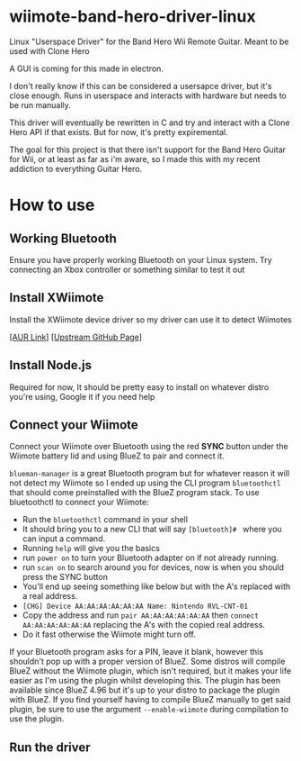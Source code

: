# wiimote-band-hero-driver-linux

Linux "Userspace Driver" for the Band Hero Wii Remote Guitar. Meant to be used with Clone Hero

A GUI is coming for this made in electron.

I don't really know if this can be considered a usersapce driver, but it's close enough. Runs in userspace and interacts with hardware but needs to be run manually.

This driver will eventually be rewritten in C and try and interact with a Clone Hero API if that exists. But for now, it's pretty expiremental.

The goal for this project is that there isn't support for the Band Hero Guitar for Wii, or at least as far as i'm aware, so I made this with my recent addiction to everything Guitar Hero.

# How to use

## Working Bluetooth

Ensure you have properly working Bluetooth on your Linux system. Try connecting an Xbox controller or something similar to test it out

## Install XWiimote

Install the XWiimote device driver so my driver can use it to detect Wiimotes

[[AUR Link]](https://aur.archlinux.org/packages/xwiimote-git/) [[Upstream GitHub Page]](https://dvdhrm.github.io/xwiimote/)

## Install Node.js

Required for now, It should be pretty easy to install on whatever distro you're using, Google it if you need help

## Connect your Wiimote

Connect your Wiimote over Bluetooth using the red **SYNC** button under the Wiimote battery lid and using BlueZ to pair and connect it.

`blueman-manager` is a great Bluetooth program but for whatever reason it will not detect my Wiimote so I ended up using the CLI program `bluetoothctl` that should come preinstalled with the BlueZ program stack. To use bluetoothctl to connect your Wiimote:

- Run the `bluetoothctl` command in your shell
- It should bring you to a new CLI that will say `[bluetooth]# ` where you can input a command.
- Running `help` will give you the basics
- run `power on` to turn your Bluetooth adapter on if not already running.
- run `scan on` to search around you for devices, now is when you should press the SYNC button
- You'll end up seeing something like below but with the A's replaced with a real address.
- `[CHG] Device AA:AA:AA:AA:AA:AA Name: Nintendo RVL-CNT-01`
- Copy the address and run `pair AA:AA:AA:AA:AA:AA` then `connect AA:AA:AA:AA:AA:AA` replacing the A's with the copied real address.
- Do it fast otherwise the Wiimote might turn off.

If your Bluetooth program asks for a PIN, leave it blank, however this shouldn't pop up with a proper version of BlueZ. Some distros will compile BlueZ without the Wiimote plugin, which isn't required, but it makes your life easier as I'm using the plugin whilst developing this. The plugin has been available since BlueZ 4.96 but it's up to your distro to package the plugin with BlueZ. If you find yourself having to compile BlueZ manually to get said plugin, be sure to use the argument `--enable-wiimote` during compilation to use the plugin.

## Run the driver
